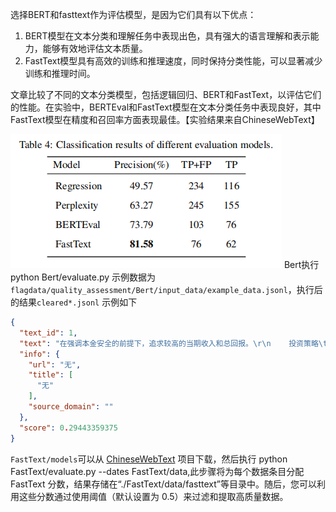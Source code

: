 选择BERT和fasttext作为评估模型，是因为它们具有以下优点：

1. BERT模型在文本分类和理解任务中表现出色，具有强大的语言理解和表示能力，能够有效地评估文本质量。
2. FastText模型具有高效的训练和推理速度，同时保持分类性能，可以显著减少训练和推理时间。

文章比较了不同的文本分类模型，包括逻辑回归、BERT和FastText，以评估它们的性能。在实验中，BERTEval和FastText模型在文本分类任务中表现良好，其中FastText模型在精度和召回率方面表现最佳。【实验结果来自ChineseWebText】

![Classification results of different evaluation models.](quality_assessment.png)
Bert执行 python Bert/evaluate.py
示例数据为 `flagdata/quality_assessment/Bert/input_data/example_data.jsonl`，执行后的结果`cleared*.jsonl` 示例如下

```json
{
  "text_id": 1,
  "text": "在强调本金安全的前提下，追求较高的当期收入和总回报。\r\n    投资策略\t本基金将在遵守投资纪律并有效管理风险的基础上，通过价值分析，结合自上而下确定投资策略和自下而上个券选择的程序，采取久期偏离、收益率曲线配置和类属配置等积极投资策略，发现、确认并利用市场失衡实现组合增值......",
  "info": {
    "url": "无",
    "title": [
      "无"
    ],
    "source_domain": ""
  },
  "score": 0.29443359375
}
```

`FastText/models`可以从 [ChineseWebText](https://github.com/CASIA-LM/ChineseWebText) 项目下载，然后执行 python
FastText/evaluate.py --dates FastText/data,此步骤将为每个数据条目分配 FastText
分数，结果存储在“./FastText/data/fasttext”等目录中。随后，您可以利用这些分数通过使用阈值（默认设置为 0.5）来过滤和提取高质量数据。